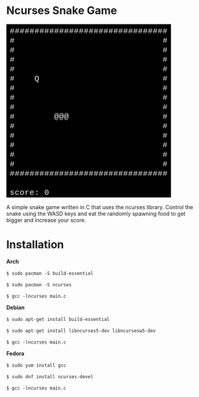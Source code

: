 # Ncurses Snake Game

![gameplay](./gameplay.gif)


A simple snake game written in C that uses the ncurses library. Control the snake using the WASD keys and eat the randomly spawning food to get bigger and increase your score. 


# Installation


**Arch**
```
$ sudo pacman -S build-essential
```
```
$ sudo pacman -S ncurses
```
```
$ gcc -lncurses main.c
```


**Debian**
```
$ sudo apt-get install build-essential
```
```
$ sudo apt-get install libncurses5-dev libncursesw5-dev
```
``` 
$ gcc -lncurses main.c
```


**Fedora**
```
$ sudo yum install gcc
```
```
$ sudo dnf install ncurses-devel
```
```
$ gcc -lncurses main.c
```
